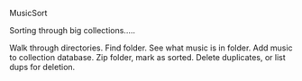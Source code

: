 MusicSort

Sorting through big collections.....

Walk through directories.
Find folder.
See what music is in folder.
Add music to collection database.
Zip folder, mark as sorted.
Delete duplicates, or list dups for deletion.